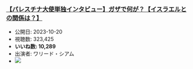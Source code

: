 ### [【パレスチナ大使単独インタビュー】ガザで何が？【イスラエルとの関係は？】](https://www.youtube.com/watch?v=vn-2dy3Ubfc)
-   公開日: 2023-10-20
-   視聴数: 323,425
-   **いいね数: 10,289**
-   出演者: ワリード・シアム
- [![](https://img.youtube.com/vi/vn-2dy3Ubfc/hqdefault.jpg)](https://www.youtube.com/watch?v=vn-2dy3Ubfc)
